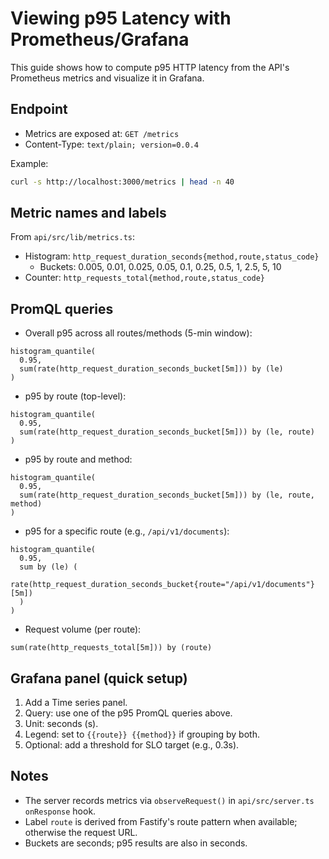 # Viewing p95 Latency with Prometheus/Grafana

This guide shows how to compute p95 HTTP latency from the API's Prometheus metrics and visualize it in Grafana.

## Endpoint
- Metrics are exposed at: `GET /metrics`
- Content-Type: `text/plain; version=0.0.4`

Example:
```bash
curl -s http://localhost:3000/metrics | head -n 40
```

## Metric names and labels
From `api/src/lib/metrics.ts`:
- Histogram: `http_request_duration_seconds{method,route,status_code}`
  - Buckets: 0.005, 0.01, 0.025, 0.05, 0.1, 0.25, 0.5, 1, 2.5, 5, 10
- Counter: `http_requests_total{method,route,status_code}`

## PromQL queries

- Overall p95 across all routes/methods (5-min window):
```promql
histogram_quantile(
  0.95,
  sum(rate(http_request_duration_seconds_bucket[5m])) by (le)
)
```

- p95 by route (top-level):
```promql
histogram_quantile(
  0.95,
  sum(rate(http_request_duration_seconds_bucket[5m])) by (le, route)
)
```

- p95 by route and method:
```promql
histogram_quantile(
  0.95,
  sum(rate(http_request_duration_seconds_bucket[5m])) by (le, route, method)
)
```

- p95 for a specific route (e.g., `/api/v1/documents`):
```promql
histogram_quantile(
  0.95,
  sum by (le) (
    rate(http_request_duration_seconds_bucket{route="/api/v1/documents"}[5m])
  )
)
```

- Request volume (per route):
```promql
sum(rate(http_requests_total[5m])) by (route)
```

## Grafana panel (quick setup)
1. Add a Time series panel.
2. Query: use one of the p95 PromQL queries above.
3. Unit: seconds (s).
4. Legend: set to `{{route}} {{method}}` if grouping by both.
5. Optional: add a threshold for SLO target (e.g., 0.3s).

## Notes
- The server records metrics via `observeRequest()` in `api/src/server.ts` `onResponse` hook.
- Label `route` is derived from Fastify's route pattern when available; otherwise the request URL.
- Buckets are seconds; p95 results are also in seconds.
